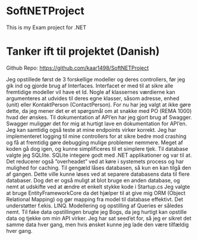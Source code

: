 # SoftNETProject
This is my Exam project for .NET

# Tanker ift til projektet (Danish)
Github Repo: https://github.com/kaar1498/SoftNETProject

Jeg opstillede først de 3 forskellige modeller og deres controllers, før jeg gik ind og gjorde brug af Interfaces. Interfacet er med til at sikre alle fremtidige modeller vil have et Id. Nogle af klassernes værdierne kan argumenteres at udvides til deres egne klasser, såsom adresse, enhed (unit) eller KontaktPerson (ContactPerson). For nu har jeg valgt at ikke gøre dette, da jeg mener det er et spørgsmål om at snakke med PO (REMA 1000) hvad der ønskes.
Til dokumentation af API’en har jeg gjort brug af Swagger. Swagger muliggør det for mig at hurtigt lave en dokumentation for API’en. Jeg kan samtidig også teste at mine endpoints virker korrekt.
Jeg har implementeret logging til mine controllers for at sikre bedre mod crashing og få at fremtidig gøre debugging mulige problemer nemmere. Meget af koden gå dog igen, og kunne simplificeres til et simplere tjek.
Til database valgte jeg SQLlite. SQLite integere godt med .NET applikationer og var til at. Det reducerer også ”overheadet” ved at køre i systemets process og har mulighed for caching. Til gengæld låses databasen, så kun en kan tilgå den af gangen. Dette ville kunne løses ved at separere databasens data til flere databaser.
Dog det er også muligt at blot bruge en anden database, og nemt at udskifte ved at ændre et enkelt stykke kode i Startup.cs
Jeg valgte at bruge EntityFrameworkCore da det hjælper til at give mig ORM (Object Relational Mapping) og gør mapping fra model til database effektivt. Det understøtter f.ekis. LINQ. Modellering og opstilling af Queries er således nemt.
Til fake data opstillingen brugte jeg Bogs, da jeg hurtigt kan opstille data og tjekke om min API virker. Jeg har sat seed’et for, så jeg er sikret det samme data hver gang, men hvis ønsket kunne jeg lade den være tilfældig hver gang.
